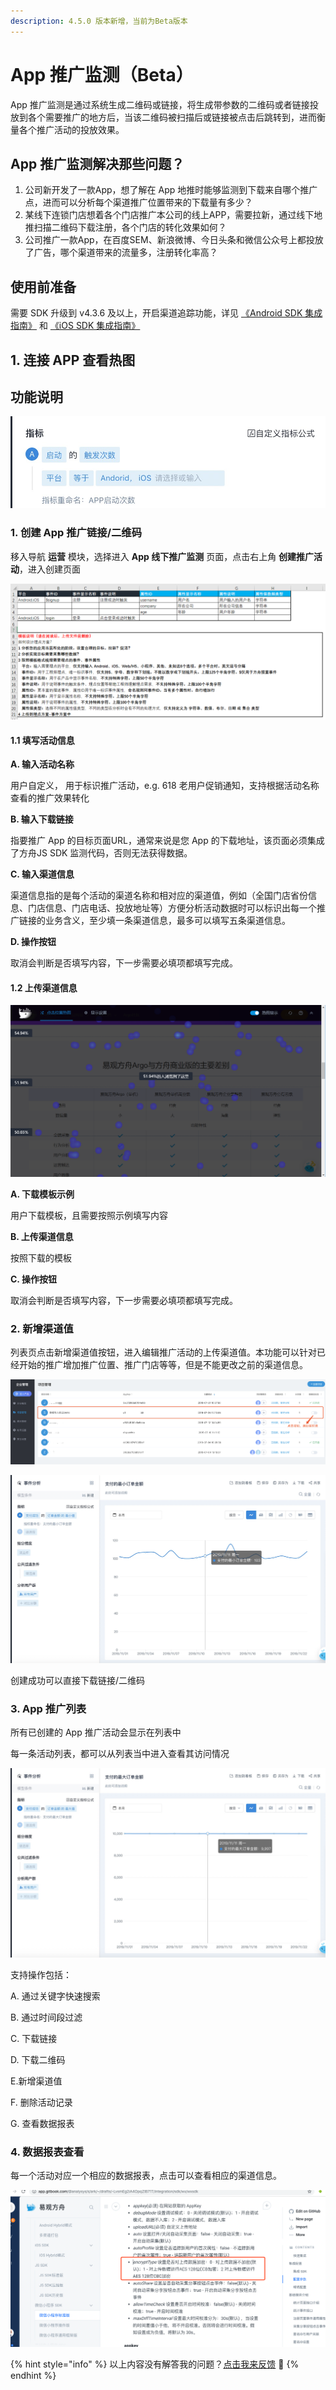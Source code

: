 ```yaml
---
description: 4.5.0 版本新增，当前为Beta版本
---
```


# App 推广监测（Beta）

App 推广监测是通过系统生成二维码或链接，将生成带参数的二维码或者链接投放到各个需要推广的地方后，当该二维码被扫描后或链接被点击后跳转到，进而衡量各个推广活动的投放效果。

## App 推广监测解决那些问题？

1. 公司新开发了一款App，想了解在 App 地推时能够监测到下载来自哪个推广点，进而可以分析每个渠道推广位置带来的下载量有多少？
2. 某线下连锁门店想着各个门店推广本公司的线上APP，需要拉新，通过线下地推扫描二维码下载注册，各个门店的转化效果如何？
3. 公司推广一款App，在百度SEM、新浪微博、今日头条和微信公众号上都投放了广告，哪个渠道带来的流量多，注册转化率高？

## 使用前准备

需要 SDK 升级到 v4.3.6 及以上，开启渠道追踪功能，详见 [《Android SDK 集成指南》](https://docs.analysys.cn/ark/integration/sdk/android#chu-shi-hua-jie-kou) 和 [《iOS SDK 集成指南》](https://docs.analysys.cn/ark/integration/sdk/ios#chu-shi-hua-jie-kou)

## 1. 连接 APP 查看热图

## 功能说明

![](../../.gitbook/assets/image%20%2814%29.png)

### 1. 创建 App 推广链接/二维码

移入导航 **运营** 模块，选择进入 **App 线下推广监测** 页面，点击右上角 **创建推广活动**，进入创建页面

![](../../.gitbook/assets/image%20%2893%29.png)

#### 1.1 填写活动信息

**A. 输入活动名称**

用户自定义， 用于标识推广活动，e.g. 618 老用户促销通知，支持根据活动名称查看的推广效果转化

**B. 输入下载链接**

指要推广 App 的目标页面URL，通常来说是您 App 的下载地址，该页面必须集成了方舟JS SDK 监测代码，否则无法获得数据。

**C. 输入渠道信息**

渠道信息指的是每个活动的渠道名称和相对应的渠道值，例如（全国门店省份信息、门店信息、门店电话、投放地址等）方便分析活动数据时可以标识出每一个推广链接的业务含义，至少填一条渠道信息，最多可以填写五条渠道信息。

**D. 操作按钮**

取消会判断是否填写内容，下一步需要必填项都填写完成。

#### 1.2 上传渠道信息

![](../../.gitbook/assets/image%20%2847%29.png)

**A. 下载模板示例**

用户下载模板，且需要按照示例填写内容

**B. 上传渠道信息**

按照下载的模板

**C. 操作按钮**

取消会判断是否填写内容，下一步需要必填项都填写完成。

### 2. 新增渠道值

列表页点击新增渠道值按钮，进入编辑推广活动的上传渠道值。本功能可以针对已经开始的推广增加推广位置、推广门店等等，但是不能更改之前的渠道信息。

![](../../.gitbook/assets/image%20%2823%29.png)

![](../../.gitbook/assets/image%20%28251%29.png)

创建成功可以直接下载链接/二维码

### 3. App 推广列表

所有已创建的 App 推广活动会显示在列表中

每一条活动列表，都可以从列表当中进入查看其访问情况 

![](../../.gitbook/assets/image%20%2811%29.png)

支持操作包括：

A. 通过关键字快速搜索

B. 通过时间段过滤

C. 下载链接

D. 下载二维码

E.新增渠道值

F. 删除活动记录

G. 查看数据报表

### 4. 数据报表查看

每一个活动对应一个相应的数据报表，点击可以查看相应的渠道信息。

![](../../.gitbook/assets/image%20%28272%29.png)



{% hint style="info" %}
以上内容没有解答我的问题？[点击我来反馈](https://support.qq.com/products/118522/) 🚀
{% endhint %}

